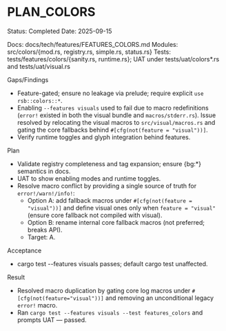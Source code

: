 # PLAN_COLORS

Status: Completed
Date: 2025-09-15

Docs: docs/tech/features/FEATURES_COLORS.md
Modules: src/colors/{mod.rs, registry.rs, simple.rs, status.rs}
Tests: tests/features/colors/{sanity.rs, runtime.rs}; UAT under tests/uat/colors*.rs and tests/uat/visual.rs

Gaps/Findings
- Feature-gated; ensure no leakage via prelude; require explicit `use rsb::colors::*`.
- Enabling `--features visuals` used to fail due to macro redefinitions (`error!` existed in both the visual bundle and `macros/stderr.rs`). Issue resolved by relocating the visual macros to `src/visual/macros.rs` and gating the core fallbacks behind `#[cfg(not(feature = "visual"))]`.
- Verify runtime toggles and glyph integration behind features.

Plan
- Validate registry completeness and tag expansion; ensure {bg:*} semantics in docs.
- UAT to show enabling modes and runtime toggles.
- Resolve macro conflict by providing a single source of truth for `error!/warn!/info!`:
  - Option A: add fallback macros under `#[cfg(not(feature = "visual"))]` and define visual ones only when `feature = "visual"` (ensure core fallback not compiled with visual).
  - Option B: rename internal core fallback macros (not preferred; breaks API).
  - Target: A.

Acceptance
- cargo test --features visuals passes; default cargo test unaffected.

Result
- Resolved macro duplication by gating core log macros under `#[cfg(not(feature="visual"))]` and removing an unconditional legacy `error!` macro.
- Ran `cargo test --features visuals --test features_colors` and prompts UAT — passed.
